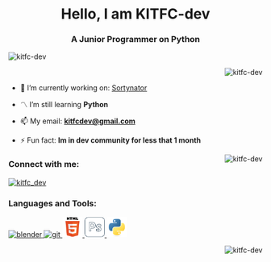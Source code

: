 <h1 align="center">Hello, I am KITFC-dev</h1>

<h3 align="center">A Junior Programmer on Python</h3>
<img align="right" alt="" width="400" src="placeholder">

<p align="left"> <img src="https://komarev.com/ghpvc/?username=kitfc-dev&label=Profile%20views&color=000000&style=flat" alt="kitfc-dev" /> </p>
<p>&nbsp;<img align="right" src="https://github-readme-stats.vercel.app/api?username=kitfc-dev&show_icons=true&theme=tokyonight&locale=en" alt="kitfc-dev" /></p>

- 🔭 I’m currently working on: [Sortynator](https://github.com/KITFC-dev/Sortynator)

- 〽 I’m still learning **Python**

- 📫 My email: **kitfcdev@gmail.com**

- ⚡ Fun fact: **Im in dev community for less that 1 month**
<p><img align="right" src="https://github-readme-streak-stats.herokuapp.com/?user=kitfc-dev&theme=dark" alt="kitfc-dev" /></p>

<h3 align="left">Connect with me:</h3>
<p align="left">
<a href="https://twitter.com/kitfc_dev" target="blank"><img align="center" src="https://raw.githubusercontent.com/rahuldkjain/github-profile-readme-generator/master/src/images/icons/Social/twitter.svg" alt="kitfc_dev" height="30" width="40" /></a>
</p>

<h3 align="left">Languages and Tools:</h3>
<p align="left"> <a href="https://www.blender.org/" target="_blank" rel="noreferrer"> <img src="https://download.blender.org/branding/community/blender_community_badge_white.svg" alt="blender" width="40" height="40"/> </a> <a href="https://git-scm.com/" target="_blank" rel="noreferrer"> <img src="https://www.vectorlogo.zone/logos/git-scm/git-scm-icon.svg" alt="git" width="40" height="40"/> </a> <a href="https://www.w3.org/html/" target="_blank" rel="noreferrer"> <img src="https://raw.githubusercontent.com/devicons/devicon/master/icons/html5/html5-original-wordmark.svg" alt="html5" width="40" height="40"/> </a> <a href="https://www.photoshop.com/en" target="_blank" rel="noreferrer"> <img src="https://raw.githubusercontent.com/devicons/devicon/master/icons/photoshop/photoshop-line.svg" alt="photoshop" width="40" height="40"/> </a> <a href="https://www.python.org" target="_blank" rel="noreferrer"> <img src="https://raw.githubusercontent.com/devicons/devicon/master/icons/python/python-original.svg" alt="python" width="40" height="40"/> </a> </p>
<p><img align="right" src="https://github-readme-stats.vercel.app/api/top-langs?username=kitfc-dev&show_icons=true&theme=tokyonight&locale=en&layout=compact" alt="kitfc-dev" /></p>






